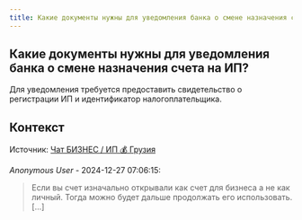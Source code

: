 ```yaml
---
title: Какие документы нужны для уведомления банка о смене назначения счета на ИП?
---
```


## Какие документы нужны для уведомления банка о смене назначения счета на ИП?

Для уведомления требуется предоставить свидетельство о регистрации ИП и идентификатор налогоплательщика.

## Контекст

Источник: [Чат БИЗНЕС / ИП 💰 Грузия](https://t.me/ip_ge)

_Anonymous User_ - 2024-12-27 07:06:15:

> Если вы счет изначально открывали как счет для бизнеса а не как личный. Тогда можно будет дальше продолжать его использовать. [...]
